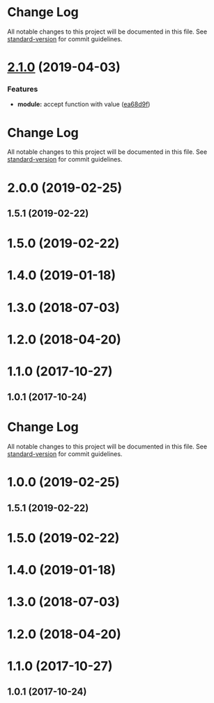 # Change Log

All notable changes to this project will be documented in this file. See [standard-version](https://github.com/conventional-changelog/standard-version) for commit guidelines.

# [2.1.0](https://github.com/nuxt-community/robots-module/compare/v2.0.0...v2.1.0) (2019-04-03)


### Features

* **module:** accept function with value ([ea68d9f](https://github.com/nuxt-community/robots-module/commit/ea68d9f))



# Change Log

All notable changes to this project will be documented in this file. See [standard-version](https://github.com/conventional-changelog/standard-version) for commit guidelines.

# 2.0.0 (2019-02-25)



## 1.5.1 (2019-02-22)



# 1.5.0 (2019-02-22)



# 1.4.0 (2019-01-18)



# 1.3.0 (2018-07-03)



# 1.2.0 (2018-04-20)



# 1.1.0 (2017-10-27)



## 1.0.1 (2017-10-24)



# Change Log

All notable changes to this project will be documented in this file. See [standard-version](https://github.com/conventional-changelog/standard-version) for commit guidelines.

# 1.0.0 (2019-02-25)



## 1.5.1 (2019-02-22)



# 1.5.0 (2019-02-22)



# 1.4.0 (2019-01-18)



# 1.3.0 (2018-07-03)



# 1.2.0 (2018-04-20)



# 1.1.0 (2017-10-27)



## 1.0.1 (2017-10-24)
